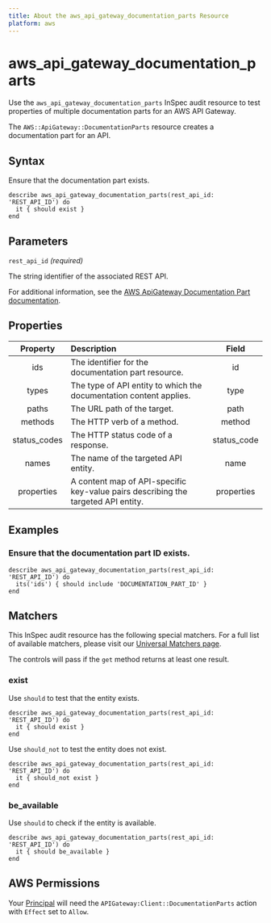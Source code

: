 ```yaml
---
title: About the aws_api_gateway_documentation_parts Resource
platform: aws
---
```


# aws_api_gateway_documentation_parts

Use the `aws_api_gateway_documentation_parts` InSpec audit resource to test properties of multiple documentation parts for an AWS API Gateway.

The `AWS::ApiGateway::DocumentationParts` resource creates a documentation part for an API.

## Syntax

Ensure that the documentation part exists.

    describe aws_api_gateway_documentation_parts(rest_api_id: 'REST_API_ID') do
      it { should exist }
    end

## Parameters

`rest_api_id` _(required)_

The string identifier of the associated REST API.

For additional information, see the [AWS ApiGateway Documentation Part documentation](https://docs.aws.amazon.com/AWSCloudFormation/latest/UserGuide/aws-resource-apigateway-documentationpart.html).

## Properties

| Property  | Description | Field |
| :---: | :--- | :---: |
| ids          | The identifier for the documentation part resource.                               | id |
| types        | The type of API entity to which the documentation content applies.                | type |
| paths        | The URL path of the target.                                                       | path |
| methods      | The HTTP verb of a method.                                                        | method |
| status_codes | The HTTP status code of a response.                                               | status_code |
| names        | The name of the targeted API entity.                                              | name |
| properties   | A content map of API-specific key-value pairs describing the targeted API entity. | properties |

## Examples

### Ensure that the documentation part ID exists.

    describe aws_api_gateway_documentation_parts(rest_api_id: 'REST_API_ID') do
      its('ids') { should include 'DOCUMENTATION_PART_ID' }
    end

## Matchers

This InSpec audit resource has the following special matchers. For a full list of available matchers, please visit our [Universal Matchers page](https://www.inspec.io/docs/reference/matchers/).

The controls will pass if the `get` method returns at least one result.

### exist

Use `should` to test that the entity exists.

    describe aws_api_gateway_documentation_parts(rest_api_id: 'REST_API_ID') do
      it { should exist }
    end

Use `should_not` to test the entity does not exist.

    describe aws_api_gateway_documentation_parts(rest_api_id: 'REST_API_ID') do
      it { should_not exist }
    end

### be_available

Use `should` to check if the entity is available.

    describe aws_api_gateway_documentation_parts(rest_api_id: 'REST_API_ID') do
      it { should be_available }
    end

## AWS Permissions

Your [Principal](https://docs.aws.amazon.com/IAM/latest/UserGuide/intro-structure.html#intro-structure-principal) will need the `APIGateway:Client::DocumentationParts` action with `Effect` set to `Allow`.
